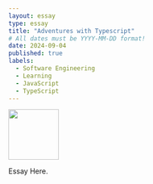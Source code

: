 ```yaml
---
layout: essay
type: essay
title: "Adventures with Typescript"
# All dates must be YYYY-MM-DD format!
date: 2024-09-04
published: true
labels:
  - Software Engineering
  - Learning
  - JavaScript
  - TypeScript
---
```


<img width="100px" class="rounded float-start pe-4" src=".img/typescript/FreeCodeCamp.png">

Essay Here.

